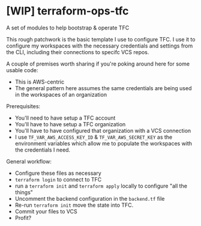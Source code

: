 # [WIP] terraform-ops-tfc
A set of modules to help bootstrap &amp; operate TFC

This rough patchwork is the basic template I use to configure TFC. I use it to configure my workspaces with the necessary credentials and settings from the CLI, including their connections to specifc VCS repos.

A couple of premises worth sharing if you're poking around here for some usable code:
- This is AWS-centric
- The general pattern here assumes the same credentials are being used in the workspaces of an organization

Prerequisites:
- You'll need to have setup a TFC account
- You'll have to have setup a TFC organization
- You'll have to have configured that organization with a VCS connection
- I use `TF_VAR_AWS_ACCESS_KEY_ID` & `TF_VAR_AWS_SECRET_KEY` as the environment variables which allow me to populate the workspaces with the credentials I need.

General workflow:
- Configure these files as necessary
- `terraform login` to connect to TFC
- run a `terraform init` and `terraform apply` locally to configure "all the things"
- Uncomment the backend configuration in the `backend.tf` file
- Re-run `terraform init` move the state into TFC.
- Commit your files to VCS
- Profit?
